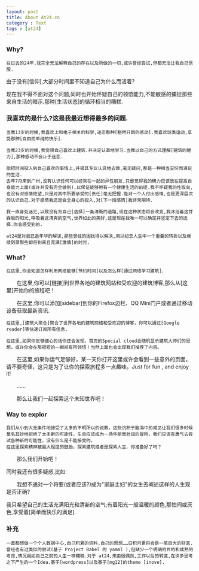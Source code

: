 ```yaml
---
layout: post
title: About At24.cn
category : Text
tags : [at24]
---
```

### Why?

    在过去的24年,我完全无法解释自己的存在以及所做的一切,或许曾经尝试,但都无法让我自己信服.
由于没有[信仰],大部分时间里不知道自己为什么而活着?

现在我不得不面对这个问题,同时也开始怀疑自己的领悟能力,不能敏感的捕捉那些来自生活的暗示.那种[生活状态]的循环相当的糟糕.

### 我喜欢的是什么?这是我最近想得最多的问题.

    当我13岁的时候,我喜欢上和电子相关的科学,迷恋那种[豁然开朗的感动].我喜欢球类运动,享受那种[自由而单纯的快乐].
	
    当我23岁的时候,我觉得自己喜欢上建筑.并决定认直地学习.当我以自己的方式理解[建筑的魅力],那种感动不会止于迷恋.
    
    能把时间投入到自己喜欢的事情上,并极其专业认真地去做,毫无疑问,那是一种相当安份而满足的生活.
    去年7月来到广州,没有认识任何可以经常在一起的异性朋友,只是觉得我的精力应该放在提高自身能力上面(或许并没有完全做到),以保证能够拥有一个健康生活的前提.我不怀疑我的性取向,也没有对感情绝望,只是对其中所要承受的[责任]毫无把握.能对一个人付出感情,也是更深层次的认识自己.对于感情我还是会全身心的投入,对[下一段感情]我非常期待.

    我一直身处迷茫,以致没有为自己[选择]一条清晰的道路,现在这种状态将会改变,我沐浴着这甘霖般的阳光,呼吸着这清爽的空气,世界如此的美好,这是现在我唯一可以确定并坚定下去的选择.你会感受到的.

    at24是对我已逝年华的解读,那些曾经的困扰得以解决,用以纪念人生中一个重要的转折以及继续刻录那些即将到来且充满[激情]的时光.

### What?

    在这里,你会知道怎样利用网络能够[节约时间]以及怎么样[通过网络学习建筑]．
	
　　在这里,你可以[链接]到世界各地的建筑网站和受欢迎的建筑博客,那么从[这里]开始你的旅程吧！

　　在这里,你可以添加[sidebar]到你的Firefox边栏、QQ Mini门户或者通过移动设备获取最新资讯.

    在这里,[建筑大聚合]聚合了世界各地的建筑网络和受欢迎的博客，你可以通过[Google reader]等快速订阅所有信息.
	
    在这里,如果你足够细心的话你还会发现，首页的Special cloud会随机显示建筑大师们的思想，或许你会在那短短的一瞬间有所领悟！当然上面也会出现我们推荐了内容。
	
　　在这里,如果你运气足够好，某一天你打开这里或许会看到一些意外的页面，请不要奇怪，这只是为了让你的探索旅程多一点趣味。Just for fun , and enjoy it!

　　……

　　那么让我们一起探索这个未知世界吧！

### Way to explor

    我们从小到大无条件地接受了太多的不明所以的说教，这些沉积于脑海中的成见让我们很多时候莫名其妙地拒绝了太多新的可能性，生命应该成为一场华丽而壮阔的冒险，我们应该有勇气去尝试各种新的可能性，没有什么是不能接受的。
    在这里探索精神被最大程度的鼓励，探索建筑或者是探索人生．你准备好了吗？
	
　　那么我们开始吧！

同时我还有很多疑惑,比如:

　　我想不通对一个将要(或者应该?)成为"家庭主妇"的女生去阐述这样的人生观是否正确?

我只希望自己的生活充满阳光和清新的空气;有着阳光一般温暖的颜色,那怕间或灰色,享受着[简单而快乐的满足].

### 补充

    一直都想做一个个人数据中心,自己积累的资料,自己的思想……日积月累将会是一笔巨大的财富.曾经也有过类似的尝试(基于 Project Babel 的 yamml ),但缺少一个明确的目的和成熟的考虑,情况就如自己之前的人生一样糟糕.对于 at24,来由很偶然,工作以后的转变,在许多思考之下产生的一个Idea.基于[wordpress]以及基于[mg12]的theme [inove].